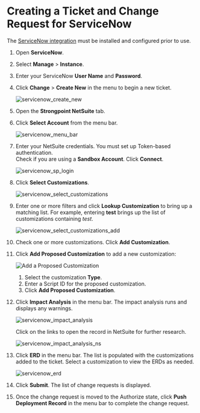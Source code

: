 # Creating a Ticket and Change Request for ServiceNow

The [ServiceNow integration](/docs/platgovnetsuite/integrations/servicenow_install_configure_netsuite.md) must be installed and
configured prior to use.

1. Open **ServiceNow**.
2. Select **Manage** > **Instance**.
3. Enter your ServiceNow **User Name** and **Password**.
4. Click **Change** > **Create New** in the menu to begin a new ticket.

   ![servicenow_create_new](/img/product_docs/platgovnetsuite/integrations/servicenow_create_new.webp)

5. Open the **Strongpoint NetSuite** tab.
6. Click **Select Account** from the menu bar.

   ![servicenow_menu_bar](/img/product_docs/platgovnetsuite/integrations/servicenow_menu_bar.webp)

7. Enter your NetSuite credentials. You must set up Token-based authentication.  
   Check if you are using a **Sandbox Account**. Click **Connect**.

   ![servicenow_sp_login](/img/product_docs/platgovnetsuite/integrations/servicenow_sp_login.webp)

8. Click **Select Customizations**.

   ![servicenow_select_customizations](/img/product_docs/platgovnetsuite/integrations/servicenow_select_customizations.webp)

9. Enter one or more filters and click **Lookup Customization** to bring up a matching list. For
   example, entering **test** brings up the list of customizations containing _test_.

   ![servicenow_select_customizations_add](/img/product_docs/platgovnetsuite/integrations/servicenow_select_customizations_add.webp)

10. Check one or more customizations. Click **Add Customization**.
11. Click **Add Proposed Customization** to add a new customization:

    ![Add a Proposed Customization](/img/product_docs/platgovnetsuite/integrations/servicenow_add_proposed_customization.webp)

    1. Select the customization **Type**.
    2. Enter a Script ID for the proposed customization.
    3. Click **Add Proposed Customization**.

12. Click **Impact Analysis** in the menu bar. The impact analysis runs and displays any warnings.

    ![servicenow_impact_analysis](/img/product_docs/platgovnetsuite/integrations/servicenow_impact_analysis.webp)

    Click on the links to open the record in NetSuite for further research.

    ![servicenow_impact_analysis_ns](/img/product_docs/platgovnetsuite/integrations/servicenow_impact_analysis_ns.webp)

13. Click **ERD** in the menu bar. The list is populated with the customizations added to the
    ticket. Select a customization to view the ERDs as needed.

    ![servicenow_erd](/img/product_docs/platgovnetsuite/integrations/servicenow_erd.webp)

14. Click **Submit**. The list of change requests is displayed.
15. Once the change request is moved to the Authorize state, click **Push Deployment Record** in the
    menu bar to complete the change request.
